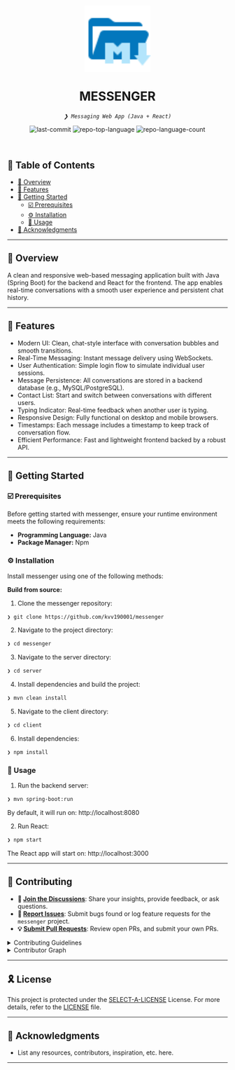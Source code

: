 <p align="center">
    <img src="https://raw.githubusercontent.com/PKief/vscode-material-icon-theme/ec559a9f6bfd399b82bb44393651661b08aaf7ba/icons/folder-markdown-open.svg" align="center" width="30%">
</p>
<p align="center"><h1 align="center">MESSENGER</h1></p>
<p align="center">
	<em><code>❯ Messaging Web App (Java + React)</code></em>
</p>
<p align="center">
	<img src="https://img.shields.io/github/last-commit/kvv190001/messenger?style=default&logo=git&logoColor=white&color=0080ff" alt="last-commit">
	<img src="https://img.shields.io/github/languages/top/kvv190001/messenger?style=default&color=0080ff" alt="repo-top-language">
	<img src="https://img.shields.io/github/languages/count/kvv190001/messenger?style=default&color=0080ff" alt="repo-language-count">
</p>
<p align="center"><!-- default option, no dependency badges. -->
</p>
<p align="center">
	<!-- default option, no dependency badges. -->
</p>
<br>

## 🔗 Table of Contents

- [📍 Overview](#-overview)
- [👾 Features](#-features)
- [🚀 Getting Started](#-getting-started)
  - [☑️ Prerequisites](#-prerequisites)
  - [⚙️ Installation](#-installation)
  - [🤖 Usage](#🤖-usage)
- [🙌 Acknowledgments](#-acknowledgments)

---

## 📍 Overview

A clean and responsive web-based messaging application built with Java (Spring Boot) for the backend and React for the frontend. The app enables real-time conversations with a smooth user experience and persistent chat history.

---

## 👾 Features

- Modern UI: Clean, chat-style interface with conversation bubbles and smooth transitions.
- Real-Time Messaging: Instant message delivery using WebSockets.
- User Authentication: Simple login flow to simulate individual user sessions.
- Message Persistence: All conversations are stored in a backend database (e.g., MySQL/PostgreSQL).
- Contact List: Start and switch between conversations with different users.
- Typing Indicator: Real-time feedback when another user is typing.
- Responsive Design: Fully functional on desktop and mobile browsers.
- Timestamps: Each message includes a timestamp to keep track of conversation flow.
- Efficient Performance: Fast and lightweight frontend backed by a robust API.

---
## 🚀 Getting Started

### ☑️ Prerequisites

Before getting started with messenger, ensure your runtime environment meets the following requirements:

- **Programming Language:** Java
- **Package Manager:** Npm


### ⚙️ Installation

Install messenger using one of the following methods:

**Build from source:**

1. Clone the messenger repository:
```sh
❯ git clone https://github.com/kvv190001/messenger
```

2. Navigate to the project directory:
```sh
❯ cd messenger
```

3. Navigate to the server directory:
```sh
❯ cd server
```

4. Install dependencies and build the project:
```sh
❯ mvn clean install
```

5. Navigate to the client directory:
```sh
❯ cd client
```

6. Install dependencies:
```sh
❯ npm install
```

### 🤖 Usage
1. Run the backend server:
```sh
❯ mvn spring-boot:run
```
By default, it will run on: http://localhost:8080

2. Run React:
```sh
❯ npm start
```
The React app will start on: http://localhost:3000

---

## 🔰 Contributing

- **💬 [Join the Discussions](https://github.com/kvv190001/messenger/discussions)**: Share your insights, provide feedback, or ask questions.
- **🐛 [Report Issues](https://github.com/kvv190001/messenger/issues)**: Submit bugs found or log feature requests for the `messenger` project.
- **💡 [Submit Pull Requests](https://github.com/kvv190001/messenger/blob/main/CONTRIBUTING.md)**: Review open PRs, and submit your own PRs.

<details closed>
<summary>Contributing Guidelines</summary>

1. **Fork the Repository**: Start by forking the project repository to your github account.
2. **Clone Locally**: Clone the forked repository to your local machine using a git client.
   ```sh
   git clone https://github.com/kvv190001/messenger
   ```
3. **Create a New Branch**: Always work on a new branch, giving it a descriptive name.
   ```sh
   git checkout -b new-feature-x
   ```
4. **Make Your Changes**: Develop and test your changes locally.
5. **Commit Your Changes**: Commit with a clear message describing your updates.
   ```sh
   git commit -m 'Implemented new feature x.'
   ```
6. **Push to github**: Push the changes to your forked repository.
   ```sh
   git push origin new-feature-x
   ```
7. **Submit a Pull Request**: Create a PR against the original project repository. Clearly describe the changes and their motivations.
8. **Review**: Once your PR is reviewed and approved, it will be merged into the main branch. Congratulations on your contribution!
</details>

<details closed>
<summary>Contributor Graph</summary>
<br>
<p align="left">
   <a href="https://github.com{/kvv190001/messenger/}graphs/contributors">
      <img src="https://contrib.rocks/image?repo=kvv190001/messenger">
   </a>
</p>
</details>

---

## 🎗 License

This project is protected under the [SELECT-A-LICENSE](https://choosealicense.com/licenses) License. For more details, refer to the [LICENSE](https://choosealicense.com/licenses/) file.

---

## 🙌 Acknowledgments

- List any resources, contributors, inspiration, etc. here.

---
